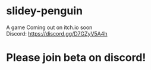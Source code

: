 # slidey-penguin
A game Coming out on itch.io soon  
Discord: https://discord.gg/D7GZyV5A4h
# Please join beta on discord!
